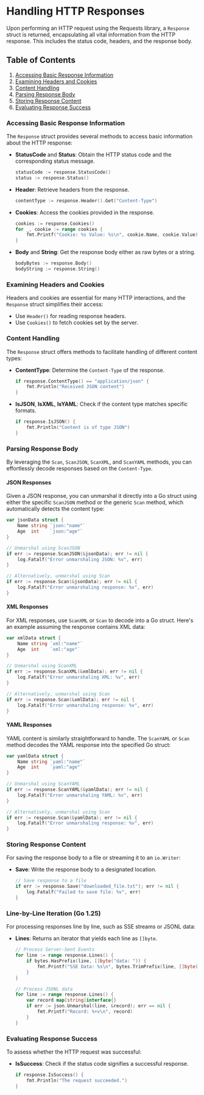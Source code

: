 # Handling HTTP Responses

Upon performing an HTTP request using the Requests library, a `Response` struct is returned, encapsulating all vital information from the HTTP response. This includes the status code, headers, and the response body.

## Table of Contents
1. [Accessing Basic Response Information](#accessing-basic-response-information)
2. [Examining Headers and Cookies](#examining-headers-and-cookies)
3. [Content Handling](#content-handling)
4. [Parsing Response Body](#parsing-response-body)
5. [Storing Response Content](#storing-response-content)
6. [Evaluating Response Success](#evaluating-response-success)

### Accessing Basic Response Information

The `Response` struct provides several methods to access basic information about the HTTP response:

- **StatusCode** and **Status**: Obtain the HTTP status code and the corresponding status message.

    ```go
    statusCode := response.StatusCode()
    status := response.Status()
    ```

- **Header**: Retrieve headers from the response.

    ```go
    contentType := response.Header().Get("Content-Type")
    ```

- **Cookies**: Access the cookies provided in the response.

    ```go
    cookies := response.Cookies()
    for _, cookie := range cookies {
        fmt.Printf("Cookie: %s Value: %s\n", cookie.Name, cookie.Value)
    }
    ```

- **Body** and **String**: Get the response body either as raw bytes or a string.

    ```go
    bodyBytes := response.Body()
    bodyString := response.String()
    ```

### Examining Headers and Cookies

Headers and cookies are essential for many HTTP interactions, and the `Response` struct simplifies their access:

- Use `Header()` for reading response headers.
- Use `Cookies()` to fetch cookies set by the server.

### Content Handling

The `Response` struct offers methods to facilitate handling of different content types:

- **ContentType**: Determine the `Content-Type` of the response.

    ```go
    if response.ContentType() == "application/json" {
        fmt.Println("Received JSON content")
    }
    ```

- **IsJSON**, **IsXML**, **IsYAML**: Check if the content type matches specific formats.

    ```go
    if response.IsJSON() {
        fmt.Println("Content is of type JSON")
    }
    ```

### Parsing Response Body

By leveraging the `Scan`, `ScanJSON`, `ScanXML`, and `ScanYAML` methods, you can effortlessly decode responses based on the `Content-Type`. 

#### JSON Responses

Given a JSON response, you can unmarshal it directly into a Go struct using either the specific `ScanJSON` method or the generic `Scan` method, which automatically detects the content type:

```go
var jsonData struct {
    Name string `json:"name"`
    Age  int    `json:"age"`
}

// Unmarshal using ScanJSON
if err := response.ScanJSON(&jsonData); err != nil {
    log.Fatalf("Error unmarshaling JSON: %v", err)
}

// Alternatively, unmarshal using Scan
if err := response.Scan(&jsonData); err != nil {
    log.Fatalf("Error unmarshaling response: %v", err)
}
```

#### XML Responses

For XML responses, use `ScanXML` or `Scan` to decode into a Go struct. Here's an example assuming the response contains XML data:

```go
var xmlData struct {
    Name string `xml:"name"`
    Age  int    `xml:"age"`
}

// Unmarshal using ScanXML
if err := response.ScanXML(&xmlData); err != nil {
    log.Fatalf("Error unmarshaling XML: %v", err)
}

// Alternatively, unmarshal using Scan
if err := response.Scan(&xmlData); err != nil {
    log.Fatalf("Error unmarshaling response: %v", err)
}
```

#### YAML Responses

YAML content is similarly straightforward to handle. The `ScanYAML` or `Scan` method decodes the YAML response into the specified Go struct:

```go
var yamlData struct {
    Name string `yaml:"name"`
    Age  int    `yaml:"age"`
}

// Unmarshal using ScanYAML
if err := response.ScanYAML(&yamlData); err != nil {
    log.Fatalf("Error unmarshaling YAML: %v", err)
}

// Alternatively, unmarshal using Scan
if err := response.Scan(&yamlData); err != nil {
    log.Fatalf("Error unmarshaling response: %v", err)
}
```

### Storing Response Content

For saving the response body to a file or streaming it to an `io.Writer`:

- **Save**: Write the response body to a designated location.

    ```go
    // Save response to a file
    if err := response.Save("downloaded_file.txt"); err != nil {
        log.Fatalf("Failed to save file: %v", err)
    }
    ```

### Line-by-Line Iteration (Go 1.25)

For processing responses line by line, such as SSE streams or JSONL data:

- **Lines**: Returns an iterator that yields each line as `[]byte`.

    ```go
    // Process Server-Sent Events
    for line := range response.Lines() {
        if bytes.HasPrefix(line, []byte("data: ")) {
            fmt.Printf("SSE Data: %s\n", bytes.TrimPrefix(line, []byte("data: ")))
        }
    }
    
    // Process JSONL data
    for line := range response.Lines() {
        var record map[string]interface{}
        if err := json.Unmarshal(line, &record); err == nil {
            fmt.Printf("Record: %+v\n", record)
        }
    }
    ```

### Evaluating Response Success

To assess whether the HTTP request was successful:

- **IsSuccess**: Check if the status code signifies a successful response.

    ```go
    if response.IsSuccess() {
        fmt.Println("The request succeeded.")
    }
    ```
